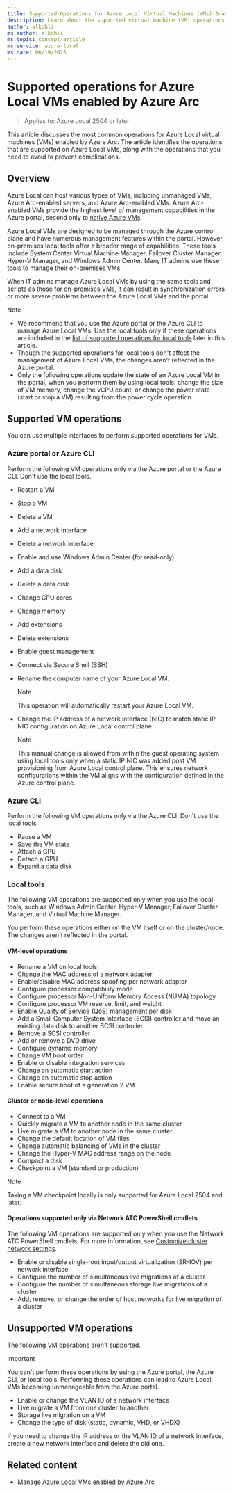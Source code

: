 ```yaml
---
title: Supported Operations for Azure Local Virtual Machines (VMs) Enabled by Azure Arc
description: Learn about the supported virtual machine (VM) operations for Azure Local VMs enabled by Azure Arc.
author: alkohli
ms.author: alkohli
ms.topic: concept-article
ms.service: azure-local
ms.date: 06/19/2025
---
```


# Supported operations for Azure Local VMs enabled by Azure Arc

> Applies to: Azure Local 2504 or later

This article discusses the most common operations for Azure Local virtual machines (VMs) enabled by Azure Arc. The article identifies the operations that are supported on Azure Local VMs, along with the operations that you need to avoid to prevent complications.

## Overview

Azure Local can host various types of VMs, including unmanaged VMs, Azure Arc-enabled servers, and Azure Arc-enabled VMs. Azure Arc-enabled VMs provide the highest level of management capabilities in the Azure portal, second only to [native Azure VMs](/azure/azure-local/concepts/compare-vm-management-capabilities).

Azure Local VMs are designed to be managed through the Azure control plane and have numerous management features within the portal. However, on-premises local tools offer a broader range of capabilities. These tools include System Center Virtual Machine Manager, Failover Cluster Manager, Hyper-V Manager, and Windows Admin Center. Many IT admins use these tools to manage their on-premises VMs.

When IT admins manage Azure Local VMs by using the same tools and scripts as those for on-premises VMs, it can result in synchronization errors or more severe problems between the Azure Local VMs and the portal.

> [!NOTE]
>
> - We recommend that you use the Azure portal or the Azure CLI to manage Azure Local VMs. Use the local tools only if these operations are included in the [list of supported operations for local tools](#local-tools) later in this article.
> - Though the supported operations for local tools don't affect the management of Azure Local VMs, the changes aren't reflected in the Azure portal.
> - Only the following operations update the state of an Azure Local VM in the portal, when you perform them by using local tools: change the size of VM memory, change the vCPU count, or change the power state (start or stop a VM) resulting from the power cycle operation.

## Supported VM operations

You can use multiple interfaces to perform supported operations for VMs.

### Azure portal or Azure CLI

Perform the following VM operations only via the Azure portal or the Azure CLI. Don't use the local tools.

- Restart a VM
- Stop a VM
- Delete a VM
- Add a network interface
- Delete a network interface
- Enable and use Windows Admin Center (for read-only)
- Add a data disk
- Delete a data disk
- Change CPU cores
- Change memory
- Add extensions
- Delete extensions
- Enable guest management
- Connect via Secure Shell (SSH)
- Rename the computer name of your Azure Local VM.

    > [!NOTE]
    > This operation will automatically restart your Azure Local VM.

- Change the IP address of a network interface (NIC) to match static IP NIC configuration on Azure Local control plane.

    > [!NOTE]
    > This manual change is allowed from within the guest operating system using local tools only when a static IP NIC was added post VM provisioning from Azure Local control plane. This ensures network configurations within the VM aligns with the configuration defined in the Azure control plane.

### Azure CLI

Perform the following VM operations only via the Azure CLI. Don't use the local tools.

- Pause a VM
- Save the VM state
- Attach a GPU
- Detach a GPU
- Expand a data disk

### Local tools

The following VM operations are supported only when you use the local tools, such as Windows Admin Center, Hyper-V Manager, Failover Cluster Manager, and Virtual Machine Manager.

You perform these operations either on the VM itself or on the cluster/node. The changes aren't reflected in the portal.

#### VM-level operations

- Rename a VM on local tools
- Change the MAC address of a network adapter
- Enable/disable MAC address spoofing per network adapter
- Configure processor compatibility mode
- Configure processor Non-Uniform Memory Access (NUMA) topology
- Configure processor VM reserve, limit, and weight
- Enable Quality of Service (QoS) management per disk
- Add a Small Computer System Interface (SCSI) controller and move an existing data disk to another SCSI controller
- Remove a SCSI controller
- Add or remove a DVD drive
- Configure dynamic memory
- Change VM boot order
- Enable or disable integration services
- Change an automatic start action
- Change an automatic stop action
- Enable secure boot of a generation 2 VM

#### Cluster or node-level operations

- Connect to a VM
- Quickly migrate a VM to another node in the same cluster
- Live migrate a VM to another node in the same cluster
- Change the default location of VM files
- Change automatic balancing of VMs in the cluster
- Change the Hyper-V MAC address range on the node
- Compact a disk
- Checkpoint a VM (standard or production)

> [!NOTE]
> Taking a VM checkpoint locally is only supported for Azure Local 2504 and later.

#### Operations supported only via Network ATC PowerShell cmdlets

The following VM operations are supported only when you use the Network ATC PowerShell cmdlets. For more information, see [Customize cluster network settings](./manage-network-atc.md#customize-cluster-network-settings).

- Enable or disable single-root input/output virtualization (SR-IOV) per network interface
- Configure the number of simultaneous live migrations of a cluster
- Configure the number of simultaneous storage live migrations of a cluster
- Add, remove, or change the order of host networks for live migration of a cluster

## Unsupported VM operations

The following VM operations aren't supported.

> [!IMPORTANT]
> You can't perform these operations by using the Azure portal, the Azure CLI, or local tools. Performing these operations can lead to Azure Local VMs becoming unmanageable from the Azure portal.

- Enable or change the VLAN ID of a network interface
- Live migrate a VM from one cluster to another
- Storage live migration on a VM
- Change the type of disk (static, dynamic, VHD, or VHDX)

If you need to change the IP address or the VLAN ID of a network interface, create a new network interface and delete the old one.

## Related content

- [Manage Azure Local VMs enabled by Azure Arc](manage-arc-virtual-machines.md)
